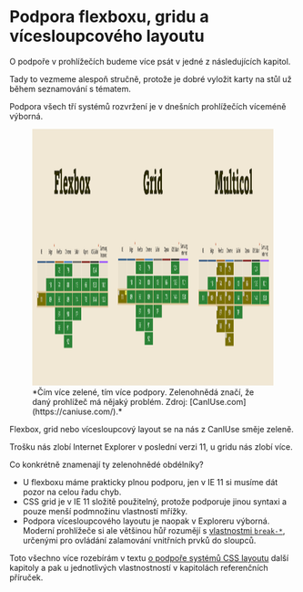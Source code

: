 # Podpora flexboxu, gridu a vícesloupcového layoutu

O podpoře v prohlížečích budeme více psát v jedné z následujících kapitol.

Tady to vezmeme alespoň stručně, protože je dobré vyložit karty na stůl už během seznamování s tématem.

Podpora všech tří systémů rozvržení je v dnešních prohlížečích víceméně výborná.

<figure>
<img src="../dist/images/original/css-layout-podpora-celkem.png" width="1600" height="450" alt="Podpora flexboxu, gridu, multicol z CanIUse">
<figcaption markdown="1">
*Čím více zelené, tím více podpory. Zelenohnědá značí, že daný prohlížeč má nějaký problém. Zdroj: [CanIUse.com](https://caniuse.com/).*
</figcaption>
</figure>

Flexbox, grid nebo vícesloupcový layout se na nás z CanIUse směje zeleně.

Trošku nás zlobí Internet Explorer v poslední verzi 11, u gridu nás zlobí více.

Co konkrétně znamenají ty zelenohnědé obdélníky?

- U flexboxu máme prakticky plnou podporu, jen v IE 11 si musíme dát pozor na celou řadu chyb.
- CSS grid je v IE 11 složitě použitelný, protože podporuje jinou syntaxi a pouze menší podmnožinu vlastností mřížky.
- Podpora vícesloupcového layoutu je naopak v Exploreru výborná. Moderní prohlížeče si ale většinou  hůř rozumějí s [vlastnostmi `break-*`](css-multicol-break.md), určenými pro ovládání zalamování vnitřních prvků do sloupců.

Toto všechno více rozebírám v textu [o podpoře systémů CSS layoutu](css-layout-bugy.md) další kapitoly a pak u jednotlivých vlastnostností v kapitolách referenčních příruček.
